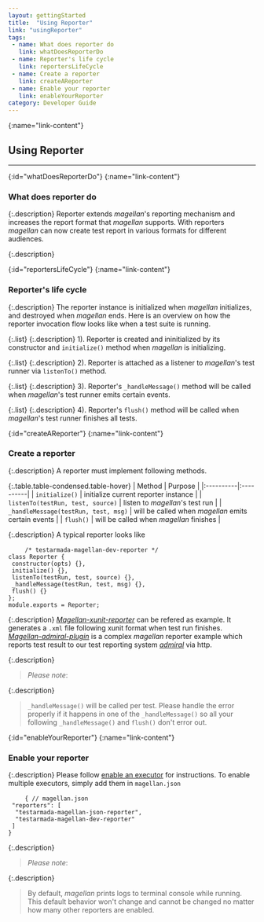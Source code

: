 ```yaml
---
layout: gettingStarted
title:  "Using Reporter"
link: "usingReporter"
tags: 
 - name: What does reporter do
   link: whatDoesReporterDo
 - name: Reporter's life cycle
   link: reportersLifeCycle
 - name: Create a reporter
   link: createAReporter
 - name: Enable your reporter
   link: enableYourReporter
category: Developer Guide
---
```


{:name="link-content"}
## Using Reporter
---

{:id="whatDoesReporterDo"}
{:name="link-content"}
### What does reporter do

{:.description}
Reporter extends _magellan_'s reporting mechanism and increases the report format that _magellan_ supports. With reporters _magellan_ can now create test report in various formats for different audiences.

{:.description}

{:id="reportersLifeCycle"}
{:name="link-content"}
### Reporter's life cycle

{:.description}
The reporter instance is initialized when _magellan_ initializes, and destroyed when _magellan_ ends. Here is an overview on how the reporter invocation flow looks like when a test suite is running.

{:.list}
{:.description}
1). Reporter is created and ininitialized by its constructor and `initialize()` method when _magellan_ is initializing.

{:.list}
{:.description}
2). Reporter is attached as a listener to _magellan_'s test runner via `listenTo()` method.

{:.list}
{:.description}
3). Reporter's `_handleMessage()` method will be called when _magellan_'s test runner emits certain events.

{:.list}
{:.description}
4). Reporter's `flush()` method will be called when _magellan_'s test runner finishes all tests.

{:id="createAReporter"}
{:name="link-content"}
### Create a reporter

{:.description}
A reporter must implement following methods.

{:.table.table-condensed.table-hover}
| Method | Purpose |
|:----------|:----------|
| `initialize()` | initialize current reporter instance |
| `listenTo(testRun, test, source)` | listen to _magellan_'s test run |
| `_handleMessage(testRun, test, msg)` | will be called when _magellan_ emits certain events |
| `flush()` | will be called when _magellan_ finishes |

{:.description}
A typical reporter looks like

<pre>
    <code class="code-wrap javascript">/* testarmada-magellan-dev-reporter */<br>class Reporter {<br> constructor(opts) {},<br> initialize() {},<br> listenTo(testRun, test, source) {},<br> _handleMessage(testRun, test, msg) {}, <br> flush() {}<br>};<br>module.exports = Reporter;</code>
</pre>

{:.description}
_[Magellan-xunit-reporter](https://github.com/TestArmada/magellan-xunit-reporter)_ can be refered as example. It generates a `.xml` file following xunit format when test run finishes. _[Magellan-admiral-plugin](https://github.com/TestArmada/magellan-admiral-plugin)_ is a complex _magellan_ reporter example which reports test result to our test reporting system _[admiral](https://github.com/TestArmada/admiral)_ via http.

{:.description}
> _Please note_:

{:.description}
> `_handleMessage()` will be called per test. Please handle the error properly if it happens in one of the `_handleMessage()` so all your following `_handleMessage()` and `flush()` don't error out.

{:id="enableYourReporter"}
{:name="link-content"}
### Enable your reporter

{:.description}
Please follow [enable an executor](#enableAnReporter) for instructions. To enable multiple executors, simply add them in `magellan.json`

<pre>
    <code class="code-wrap js">{ // magellan.json<br> "reporters": [<br>  "testarmada-magellan-json-reporter",<br>  "testarmada-magellan-dev-reporter"<br> ]<br>}</code>
</pre>


{:.description}
> _Please note_:

{:.description}
> By default, _magellan_ prints logs to terminal console while running. This default behavior won't change and cannot be changed no matter how many other reporters are enabled.